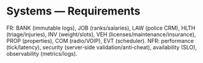 # Systems — Requirements
FR: BANK (immutable logs), JOB (ranks/salaries), LAW (police CRM), HLTH (triage/injuries), INV (weight/slots), VEH (licenses/maintenance/insurance), PROP (properties), COM (radio/VOIP), EVT (scheduler).
NFR: performance (tick/latency), security (server‑side validation/anti‑cheat), availability (SLO), observability (metrics/logs).
